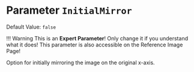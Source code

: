 # Parameter `InitialMirror`
Default Value: `false`

!!! Warning
    This is an **Expert Parameter**! Only change it if you understand what it does! This parameter is also accessible on the Reference Image Page!

Option for initially mirroring the image on the original x-axis.
